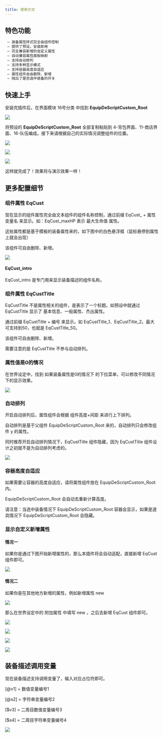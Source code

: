```yaml
---
title: 使用方式
---
```


## 特色功能

```ts
 — 装备属性样式完全由组件控制
 — 提供了预设，安装即用
 — 完全兼容新增的自定义属性
 — 自动兼容属性面板映射
 — 支持自动排列
 — 支持多种显示模式
 — 支持容器高度自适应
 — 属性组件自由删除、新增
 — 抛出了是否选中装备的开关
```

## 快速上手

安装完插件后，在界面模块 16号分类 中找到 **EquipDeScriptCustom_Root**

![](https://cdn.gcw.wiki/docs/202411122046945.png)

将预设的 **EquipDeScriptCustom_Root** 全部复制粘贴到 4-背包界面、11-商店界面、16-队伍编成。接下来请根据自己的实际情况调整组件的位置。

![](https://cdn.gcw.wiki/docs/202411122047318.png)

![](https://cdn.gcw.wiki/docs/202411122047163.png)

![](https://cdn.gcw.wiki/docs/202411122047036.png)

这样就完成了！效果将与演示效果一样！

## 更多配置细节

### 组件属性 EqCust

现在显示的组件属性完全由文本组件的组件名称控制，通过前缀 EqCust_ + 属性变量名 来显示。如：EqCust_maxHP 表示 最大生命值 属性。

这些属性都是基于模板的装备属性来的，如下图中的白色悬浮框（鼠标悬停到属性上就会出现）

该组件可自由删除、新增。

![](https://cdn.gcw.wiki/docs/202411122047320.png)

#### EqCust_intro

EqCust_intro 是专门用来显示装备描述的组件名称。

### 组件属性 EqCustTitle

EqCustTitle 不是属性相关的组件，是表示了一个标题。如预设中就通过 EqCustTitle 显示了 基本信息、一般属性、杰出属性。

通过前缀 EqCustTitle + 编号 来显示。如 EqCustTitle_1、EqCustTitle_2。最大可支持到50，也就是 EqCustTitle_50。

该组件可自由删除、新增。

需要注意的是 EqCustTitle 不参与自动排列。

### 属性值是0的情况

在世界设定中，找到 如果装备属性是0的情况下 的下拉菜单，可以修改不同情况下的显示效果。

![](https://cdn.gcw.wiki/docs/202411122048702.png)

### 自动排列

开启自动排列后，属性组件会根据 组件高度+间距 来进行上下排列。

自动排列是基于父组件 EquipDeScriptCustom_Root 来的，自动排列只会修改组件 y 的属性。

同时推荐开启自动排列情况下，EqCustTitle 组件隐藏，因为 EqCustTitle 组件设计之初就不是为自动排列考虑的。

![](https://cdn.gcw.wiki/docs/202411122048416.png)

### 容器高度自适应

如果需要让容器的高度自适应，请将属性组件放在 EquipDeScriptCustom_Root 内。

EquipDeScriptCustom_Root 会自动去重新计算高度。

请注意：当选中装备情况下 EquipDeScriptCustom_Root 容器会显示，如果是道具情况下 EquipDeScriptCustom_Root  会隐藏。

### 显示自定义新增属性

#### 情况一

如果你是通过下图开始新增属性的，那么本插件将会自动适配，直接新增 EqCust 组件即可。

![](https://cdn.gcw.wiki/docs/202411122048862.png)

#### 情况二

如果你是在其他地方新增的属性，例如新增属性 new

![](https://cdn.gcw.wiki/docs/202411122048731.png)

那么在世界设定中的 附加属性 中填写 new ，之后去新增 EqCust 组件即可。

![](https://cdn.gcw.wiki/docs/202411122048358.png)

![](https://cdn.gcw.wiki/docs/202411122048592.png)

![](https://cdn.gcw.wiki/docs/202411122048159.png)

![](https://cdn.gcw.wiki/docs/202411122049585.png)

## 装备描述调用变量

现在装备描述支持调用变量了，输入对应占位符即可。

[@v1] = 数值变量编号1

[@s2] = 字符串变量编号2

[$v3] = 二周目数值变量编号3

[$s4] = 二周目字符串变量编号4

![](https://cdn.gcw.wiki/docs/202411122049369.png)
